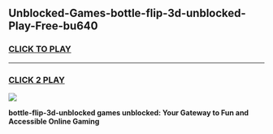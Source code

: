 
## Unblocked-Games-bottle-flip-3d-unblocked-Play-Free-bu640
<h3>
<a href="https://premium76.site?title=bottle-flip-3d-unblocked&ref=24M">CLICK TO PLAY</a></h3>
<hr>

<h3>
<a href="https://premium76.site?title=bottle-flip-3d-unblocked&ref=24M">CLICK 2 PLAY</a>
  
</h3>

<a href="https://premium76.site?title=bottle-flip-3d-unblocked&ref=24M"><img src="https://clearcache.store/games.png"></a>


**bottle-flip-3d-unblocked games unblocked: Your Gateway to Fun and Accessible Online Gaming**
